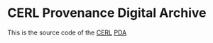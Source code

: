 # CERL Provenance Digital Archive

This is the source code of the [CERL](https://cerl.org) [PDA](https://pda.cerl.org)
